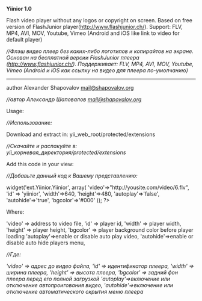 ﻿<b>Yiinior 1.0</b>


Flash video player without any logos or copyright on screen. Based on free
version of FlashJunior player(http://www.flashjunior.ch/). 
Support: FLV, MP4, AVI, MOV, Youtube, Vimeo (Android and iOS like link to video for default player)

<i>//Флэш видео плеер без каких-либо логотипов и копирайтов на экране. Основан на
бесплатной версии FlashJunior плеера (http://www.flashjunior.ch/). 
Поддерживает: FLV, MP4, AVI, MOV, Youtube, Vimeo (Android и iOS как ссылку на видео для плеера по-умолчанию)</i>
____________________________________________________________________________

author Alexander Shapovalov <mail@shapovalov.org>

<i>//автор Александр Шаповалов <mail@shapovalov.org></i>

Usage:

<i>//Использование:</i>

Download and extract in: yii_web_root/protected/extensions

<i>//Скачайте и распакуйте в: yii_корневая_директория/protected/extensions</i>

Add this code in your view:

<i>//Добавьте данный код к Вашему представлению:</i>

<?php  
 
	$this->widget('ext.Yiinior.Yiinior', array(
	'video'=>"http://yousite.com/video/6.flv",
	'id' => 'yiinior',
	'width'=>640,
	'height'=>480,
	'autoplay'=>'false',
	'autohide'=>'true',
	'bgcolor'=>'#000'
));

?>

Where: 

'video' => address to video file,
'id' => player id,
'width' => player width,
'height' => player height,
'bgcolor' => player background color before player loading
'autoplay'=>enable or disable auto play video,
'autohide'=>enable or disable auto hide players menu,

<i>
//Где: 

'video' => адрес до видео файла,
'id' => идентификатор плеера,
'width' => ширина плеера,
'height' => высота плеера,
'bgcolor' => задний фон плеера перед его полной загрузкой
'autoplay'=>включение или отключение автопроигования видео,
'autohide'=>включение или отключение автоматического скрытия меню плеера</i>